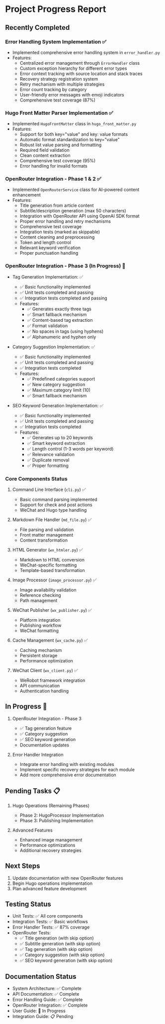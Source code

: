 # Project Progress Report

## Recently Completed
### Error Handling System Implementation ✅
- Implemented comprehensive error handling system in `error_handler.py`
- Features:
  - Centralized error management through `ErrorHandler` class
  - Custom exception hierarchy for different error types
  - Error context tracking with source location and stack traces
  - Recovery strategy registration system
  - Retry mechanism with multiple strategies
  - Error count tracking by category
  - User-friendly error messages with emoji indicators
  - Comprehensive test coverage (87%)

### Hugo Front Matter Parser Implementation ✅
- Implemented `HugoFrontMatter` class in `hugo_front_matter.py`
- Features:
  - Support for both key="value" and key: value formats
  - Automatic format standardization to key="value"
  - Robust list value parsing and formatting
  - Required field validation
  - Clean content extraction
  - Comprehensive test coverage (95%)
  - Error handling for invalid formats

### OpenRouter Integration - Phase 1 & 2 ✅
- Implemented `OpenRouterService` class for AI-powered content enhancement
- Features:
  - Title generation from article content
  - Subtitle/description generation (max 50 characters)
  - Integration with OpenRouter API using OpenAI SDK format
  - Proper error handling and retry mechanisms
  - Comprehensive test coverage
  - Integration tests (marked as skippable)
  - Content cleaning and preprocessing
  - Token and length control
  - Relevant keyword verification
  - Proper punctuation handling

### OpenRouter Integration - Phase 3 (In Progress) 🚧
- Tag Generation Implementation: ✅
  - ✅ Basic functionality implemented
  - ✅ Unit tests completed and passing
  - ✅ Integration tests completed and passing
  - Features:
    - ✅ Generates exactly three tags
    - ✅ Smart fallback mechanism
    - ✅ Content-based tag extraction
    - ✅ Format validation
    - ✅ No spaces in tags (using hyphens)
    - ✅ Alphanumeric and hyphen only

- Category Suggestion Implementation: ✅
  - ✅ Basic functionality implemented
  - ✅ Unit tests completed and passing
  - ✅ Integration tests completed
  - Features:
    - ✅ Predefined categories support
    - ✅ New category suggestion
    - ✅ Maximum category limit (10)
    - ✅ Smart fallback mechanism

- SEO Keyword Generation Implementation: ✅
  - ✅ Basic functionality implemented
  - ✅ Unit tests completed and passing
  - ✅ Integration tests completed
  - Features:
    - ✅ Generates up to 20 keywords
    - ✅ Smart keyword extraction
    - ✅ Length control (1-3 words per keyword)
    - ✅ Relevance validation
    - ✅ Duplicate removal
    - ✅ Proper formatting

### Core Components Status
1. Command Line Interface (`cli.py`) ✅
   - Basic command parsing implemented
   - Support for check and post actions
   - WeChat and Hugo type handling

2. Markdown File Handler (`md_file.py`) ✅
   - File parsing and validation
   - Front matter management
   - Content transformation

3. HTML Generator (`wx_htmler.py`) ✅
   - Markdown to HTML conversion
   - WeChat-specific formatting
   - Template-based transformation

4. Image Processor (`image_processor.py`) ✅
   - Image availability validation
   - Reference checking
   - Path management

5. WeChat Publisher (`wx_publisher.py`) ✅
   - Platform integration
   - Publishing workflow
   - WeChat formatting

6. Cache Management (`wx_cache.py`) ✅
   - Caching mechanism
   - Persistent storage
   - Performance optimization

7. WeChat Client (`wx_client.py`) ✅
   - WeRobot framework integration
   - API communication
   - Authentication handling

## In Progress 🚧
1. OpenRouter Integration - Phase 3
   - ✅ Tag generation feature
   - ✅ Category suggestion
   - ✅ SEO keyword generation
   - Documentation updates

2. Error Handler Integration
   - Integrate error handling with existing modules
   - Implement specific recovery strategies for each module
   - Add more comprehensive error documentation

## Pending Tasks 📋
1. Hugo Operations (Remaining Phases)
   - Phase 2: HugoProcessor Implementation
   - Phase 3: Publishing Implementation

2. Advanced Features
   - Enhanced image management
   - Performance optimizations
   - Additional recovery strategies

## Next Steps
1. Update documentation with new OpenRouter features
2. Begin Hugo operations implementation
3. Plan advanced feature development

## Testing Status
- Unit Tests: ✅ All core components
- Integration Tests: ✅ Basic workflows
- Error Handler Tests: ✅ 87% coverage
- OpenRouter Tests: 
  - ✅ Title generation (with skip option)
  - ✅ Subtitle generation (with skip option)
  - ✅ Tag generation (with skip option)
  - ✅ Category suggestion (with skip option)
  - ✅ SEO keyword generation (with skip option)

## Documentation Status
- System Architecture: ✅ Complete
- API Documentation: ✅ Complete
- Error Handling Guide: ✅ Complete
- OpenRouter Integration: ✅ Complete
- User Guide: 🚧 In Progress
- Integration Guide: 📋 Pending